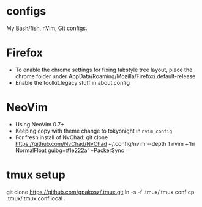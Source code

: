 configs
=======

My Bash/fish, nVim, Git configs.

# Firefox
- To enable the chrome settings for fixing tabstyle tree layout, place the chrome folder under AppData/Roaming/Mozilla/Firefox/<blah blah>.default-release
- Enable the toolkit.legacy stuff in about:config

# NeoVim
- Using NeoVim 0.7+
- Keeping copy with theme change to tokyonight in `nvim_config`
- For fresh install of NvChad:
    git clone https://github.com/NvChad/NvChad ~/.config/nvim --depth 1
    nvim +'hi NormalFloat guibg=#1e222a' +PackerSync

# tmux setup
git clone https://github.com/gpakosz/.tmux.git
ln -s -f .tmux/.tmux.conf
cp .tmux/.tmux.conf.local .